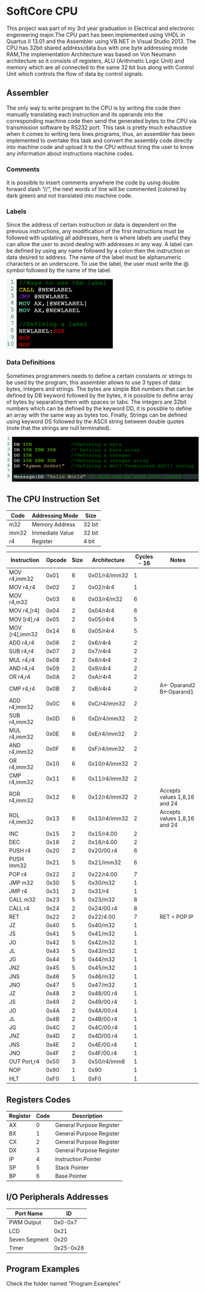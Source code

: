# SoftCore CPU
This project was part of my 3rd year graduation in Electrical and electronic engeneering major.The CPU part has been implemented using VHDL in Quartus II 13.01 and the Assembler using VB.NET in Visual Studio 2013. The CPU has 32bit shared address/data bus with one byte addressing mode RAM,The implementation Architecture was based on Von Neumann architecture so it consists of registers, ALU (Arithmetic Logic Unit) and memory which are all connected to the same 32 bit bus along with Control Unit which controls the flow of data by control signals.
## Assembler
The only way to write program to the CPU is by writing the code then manually translating each instruction and its operands into the corresponding machine code then send the generated bytes to the CPU via transmission software by RS232 port. This task is pretty much exhaustive when it comes to writing tens lines programs, thus, an assembler has been implemented to overtake this task and convert the assembly code directly into machine code and upload it to the CPU without tiring the user to know any information about instructions machine codes.

### Comments
It is possible to insert comments anywhere the code by using double forward slash “//”, the next words of line will be commented (colored by dark green) and not translated into machine code.
### Labels
Since the address of certain instruction or data is dependent on the previous instructions, any modification of the first instructions must be followed with updating all addresses, here is where labels are useful they can allow the user to avoid dealing with addresses in any way. A label can be defined by using any name followed by a colon then the instruction or data desired to address. The name of the label must be alphanumeric characters or an underscore. To use the label, the user must write the @ symbol followed by the name of the label.


![GitHub](https://github.com/AymenSekhri/ISoftcore-CPU/blob/master/Images/1.png)


### Data Definitions
Sometimes programmers needs to define a certain constants or strings to be used by the program, this assembler allows to use 3 types of data: bytes, integers and strings. The bytes are simple 8bit numbers that can be defined by DB keyword followed by the bytes, it is possible to define array of bytes by separating them with spaces or tabs. The integers are 32bit numbers which can be defined by the keyword DD, it is possible to define an array with the same way as bytes too. Finally, Strings can be defined using keyword DS followed by the ASCII string between double quotes (note that the strings are null terminated). 


![GitHub](https://github.com/AymenSekhri/ISoftcore-CPU/blob/master/Images/2.png)


## The CPU Instruction Set


| Code  | Addressing Mode | Size   |
|-------|-----------------|--------|
| m32   | Memory Address  | 32 bit |
| imm32 | Immediate Value | 32 bit |
| r4    | Register        | 4 bit  |


| Instruction      | Opcode | Size | Architecture  | Cycles \- 16 | Notes                        |
|------------------|--------|------|---------------|--------------|------------------------------|
| MOV r4,imm32     | 0x01   | 6    | 0x01/r4/imm32 | 1            |
| MOV r4,r4        | 0x02   | 2    | 0x02/r4r4     | 1            |
| MOV r4,m32       | 0x03   | 6    | 0x03/r4/m32   | 6            |
| MOV r4,\[r4\]    | 0x04   | 2    | 0x04/r4r4     | 6            |
| MOV \[r4\],r4    | 0x05   | 2    | 0x05/r4r4     | 5            |
| MOV \[r4\],imm32 | 0x14   | 6    | 0x05/r4r4     | 5            |
| ADD r4,r4        | 0x06   | 2    | 0x6/r4r4      | 2            |
| SUB r4,r4        | 0x07   | 2    | 0x7/r4r4      | 2            |
| MUL r4,r4        | 0x08   | 2    | 0x8/r4r4      | 2            |
| AND r4,r4        | 0x09   | 2    | 0x9/r4r4      | 2            |
| OR r4,r4         | 0x0A   | 2    | 0xA/r4r4      | 2            |
| CMP r4,r4        | 0x0B   | 2    | 0xB/r4r4      | 2            | A<\- Oparand2  B<\-Oparand1  |
| ADD r4,imm32     | 0x0C   | 6    | 0xC/r4/imm32  | 2            |
| SUB r4,imm32     | 0x0D   | 6    | 0xD/r4/imm32  | 2            |
| MUL r4,imm32     | 0x0E   | 6    | 0xE/r4/imm32  | 2            |
| AND r4,imm32     | 0x0F   | 6    | 0xF/r4/imm32  | 2            |
| OR r4,imm32      | 0x10   | 6    | 0x10/r4/imm32 | 2            |
| CMP r4,imm32     | 0x11   | 6    | 0x11/r4/imm32 | 2            |
| ROR r4,imm32     | 0x12   | 6    | 0x12/r4/imm32 | 2            | Accepts values 1,8,16 and 24 |
| ROL r4,imm32     | 0x13   | 6    | 0x13/r4/imm32 | 2            | Accepts values 1,8,16 and 24 |
| INC              | 0x15   | 2    | 0x15/r4\.00   | 2            |           
| DEC              | 0x16   | 2    | 0x16/r4\.00   | 2            |
| PUSH r4          | 0x20   | 2    | 0x20/00\.r4   | 6            |
| PUSH imm32       | 0x21   | 5    | 0x21/imm32    | 6            |
| POP r4           | 0x22   | 2    | 0x22/r4\.00   | 7            |
| JMP m32          | 0x30   | 5    | 0x30/m32      | 1            |
| JMP r4           | 0x31   | 2    | 0x31/r4       | 1            |
| CALL m32         | 0x23   | 5    | 0x23/m32      | 8            |
| CALL r4          | 0x24   | 2    | 0x24/00\.r4   | 8            |
| RET              | 0x22   | 2    | 0x22/4\.00    | 7            | RET = POP IP                 |
| JZ               | 0x40   | 5    | 0x40/m32      | 1            |
| JS               | 0x41   | 5    | 0x41/m32      | 1            |
| JO               | 0x42   | 5    | 0x42/m32      | 1            |
| JL               | 0x43   | 5    | 0x43/m32      | 1            |
| JG               | 0x44   | 5    | 0x44/m32      | 1            |
| JNZ              | 0x45   | 5    | 0x45/m32      | 1            |
| JNS              | 0x46   | 5    | 0x46/m32      | 1            |
| JNO              | 0x47   | 5    | 0x47/m32      | 1            |
| JZ               | 0x48   | 2    | 0x48/00\.r4   | 1            |
| JS               | 0x49   | 2    | 0x49/00\.r4   | 1            |
| JO               | 0x4A   | 2    | 0x4A/00\.r4   | 1            |
| JL               | 0x4B   | 2    | 0x4B/00\.r4   | 1            |
| JG               | 0x4C   | 2    | 0x4C/00\.r4   | 1            |
| JNZ              | 0x4D   | 2    | 0x4D/00\.r4   | 1            |
| JNS              | 0x4E   | 2    | 0x4E/00\.r4   | 1            |
| JNO              | 0x4F   | 2    | 0x4F/00\.r4   | 1            |
| OUT Port,r4      | 0x50   | 3    | 0x50/r4/imm8  | 1            |
| NOP              | 0x90   | 1    | 0x90          | 1            |
| HLT              | 0xF0   | 1    | 0xF0          | 1            |

## Registers Codes

| Register | Code | Description              |
|----------|------|--------------------------|
| AX       | 0    | General Purpose Register |
| BX       | 1    | General Purpose Register |
| CX       | 2    | General Purpose Register |
| DX       | 3    | General Purpose Register |
| IP       | 4    | Instruction Pointer      |
| SP       | 5    | Stack Pointer            |
| BP       | 6    | Base Pointer             |


## I/O Peripherals Addresses

| Port Name     | ID         |
|---------------|------------|
| PWM Output    | 0x0\-0x7   |
| LCD           | 0x21       |
| Seven Segment | 0x20       |
| Timer         | 0x25\-0x28 |



## Program Examples
Check the folder named "Program Examples" 


